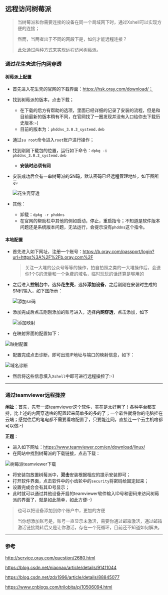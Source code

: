 ## 远程访问树莓派

> 当树莓派和你需要连接的设备在同一个局域网下时，通过Xshell可以实现方便的连接；
>
> 然而，当两者出于不同的网段下是，如何才能远程连接？
>
> 此处通过两种方式来实现远程访问树莓派。

### 通过花生壳进行内网穿透

#### 树莓派上配置

* 首先进入花生壳的官网的下载界面：https://hsk.oray.com/download/；

* 找到树莓派的版本，点击下载；

  * 在下载的后方有帮助的选项，里面已经详细的记录了安装的流程，但是和目前最新的版本稍有不同，在官网找了一圈发现并没有入口给你去下载历史版本:-(
  * 目前的版本为：`phddns_3.0.3_systemd.deb`

* 通过`su root`命令进入`root`账户进行操作；

* 找到刚刚下载包的位置，运行如下命令：`dpkg -i phddns_3.0.3_systemd.deb `

  * **安装时必须有网**

* 安装成功后会有一串树莓派的SN码，默认密码已经远程管理地址，如下图所示:

  ![花生壳穿透](https://xycnotes.oss-cn-hangzhou.aliyuncs.com/img/202206251730242.PNG)
  
* 其他：

  * 卸载：`dpkg -r phddns`
  * 在官网的帮助栏中其他的例如启动，停止，重启指令；不知道是软件版本问题还是系统版本问题，无法运行，会提示没有`phddns`这个指令。

#### 本地配置

* 首先进入如下网址，注册一个账号：https://b.oray.com/passport/login?url=https%3A%2F%2Fb.oray.com%2F

  > 关注一大堆的公众号等等的操作，拍自拍照之类的一大堆操作后，会送你1个G的流量和一个免费的域名，临时玩玩的话还算是够用的

* 之后进入**控制台**中，选择**花生壳**，选择**添加设备**，之后刚刚在安装时生成的SN码输入，如下图所示：

  ![添加sn码](https://xycnotes.oss-cn-hangzhou.aliyuncs.com/img/202206251730445.PNG)

* 添加完成后点击刚刚添加的账号进入，选择**内网穿透**，点击添加，如下

  ![添加映射](https://xycnotes.oss-cn-hangzhou.aliyuncs.com/img/202206251730134.PNG)

* 在映射界面的配置如下：

![映射配置](https://xycnotes.oss-cn-hangzhou.aliyuncs.com/img/202206251730980.PNG)

* 配置完成点击诊断，即可出现IP地址与端口的映射信息，如下：

![域名诊断](https://xycnotes.oss-cn-hangzhou.aliyuncs.com/img/202206251731051.PNG)

* 然后将这些信息填入`Xshell`中即可进行远程操控了:-)

***

### 通过teamviewer远程操控

**闲扯**：首先，先夸一波teamviewer这个软件，实在是太好用了！各种平台都支持，比上述的内网穿透啥的配置起来简单多的多的了；一个软件就将你的电脑挂在云端；感觉往后的笔电都不需要看啥配置了，只要能连网，直接连一个云主机啥都可以做:-)

**正题**：

* 进入如下网址：https://www.teamviewer.com/en/download/linux/
* 在网站中找到树莓派的下载链接，点击下载：

![树莓派teamviewer下载](https://xycnotes.oss-cn-hangzhou.aliyuncs.com/img/202206251731559.PNG)

* 将安装包放置树莓派中，**双击**安装根据相应的提示安装即可；
* 打开软件界面，点击软件中的小齿轮中的`security`将密码给固定起来；
* 设置完成会会有其ID号显示；
* 此时就可以通过其他设备开启的teamviewer软件输入ID号和密码来访问树莓派的界面了，就是如此简单，如此方便:-)

> 也可以把设备添加到你个账户中，更加的方便
>
> 当你想添加账号是，账号一直显示未激活，需要你通过邮箱激活，通过邮箱激活链接跳转后又是让你激活，存在一个死循环，目前还不知道如何解决。

***

### 参考

http://service.oray.com/question/2680.html

https://blog.csdn.net/niaonao/article/details/91411044

https://blog.csdn.net/zdx1996/article/details/88845077

https://www.cnblogs.com/trilobita/p/10506094.html